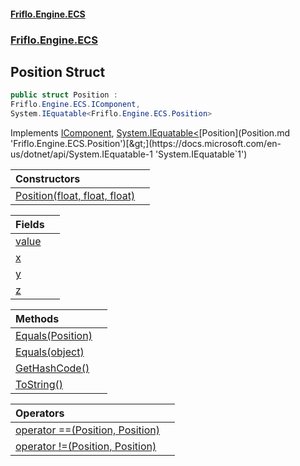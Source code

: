 #### [Friflo.Engine.ECS](index.md 'index')
### [Friflo.Engine.ECS](Friflo.Engine.ECS.md 'Friflo.Engine.ECS')

## Position Struct

```csharp
public struct Position :
Friflo.Engine.ECS.IComponent,
System.IEquatable<Friflo.Engine.ECS.Position>
```

Implements [IComponent](IComponent.md 'Friflo.Engine.ECS.IComponent'), [System.IEquatable&lt;](https://docs.microsoft.com/en-us/dotnet/api/System.IEquatable-1 'System.IEquatable`1')[Position](Position.md 'Friflo.Engine.ECS.Position')[&gt;](https://docs.microsoft.com/en-us/dotnet/api/System.IEquatable-1 'System.IEquatable`1')

| Constructors | |
| :--- | :--- |
| [Position(float, float, float)](Position.Position(float,float,float).md 'Friflo.Engine.ECS.Position.Position(float, float, float)') | |

| Fields | |
| :--- | :--- |
| [value](Position.value.md 'Friflo.Engine.ECS.Position.value') | |
| [x](Position.x.md 'Friflo.Engine.ECS.Position.x') | |
| [y](Position.y.md 'Friflo.Engine.ECS.Position.y') | |
| [z](Position.z.md 'Friflo.Engine.ECS.Position.z') | |

| Methods | |
| :--- | :--- |
| [Equals(Position)](Position.Equals(Position).md 'Friflo.Engine.ECS.Position.Equals(Friflo.Engine.ECS.Position)') | |
| [Equals(object)](Position.Equals(object).md 'Friflo.Engine.ECS.Position.Equals(object)') | |
| [GetHashCode()](Position.GetHashCode().md 'Friflo.Engine.ECS.Position.GetHashCode()') | |
| [ToString()](Position.ToString().md 'Friflo.Engine.ECS.Position.ToString()') | |

| Operators | |
| :--- | :--- |
| [operator ==(Position, Position)](Position.operator(Position,Position).md 'Friflo.Engine.ECS.Position.op_Equality(Friflo.Engine.ECS.Position, Friflo.Engine.ECS.Position)') | |
| [operator !=(Position, Position)](Position.operator!(Position,Position).md 'Friflo.Engine.ECS.Position.op_Inequality(Friflo.Engine.ECS.Position, Friflo.Engine.ECS.Position)') | |
